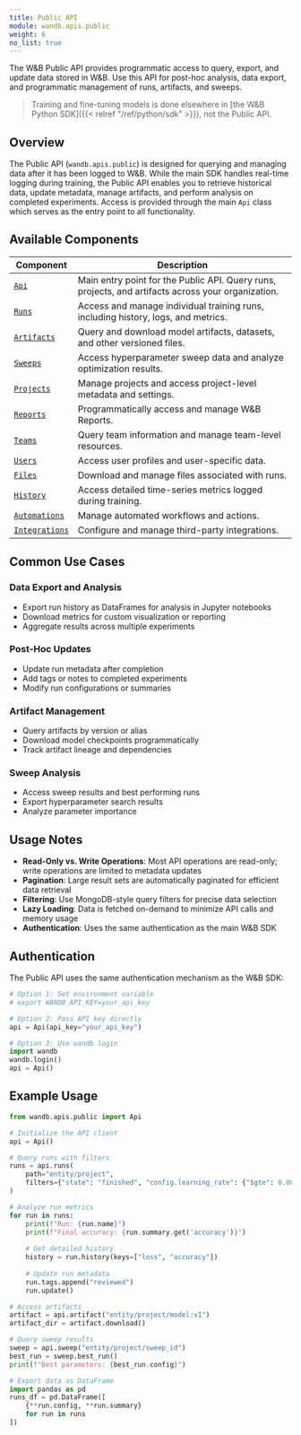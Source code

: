 ```yaml
---
title: Public API
module: wandb.apis.public
weight: 6
no_list: true
---
```


The W&B Public API provides programmatic access to query, export, and update data stored in W&B. Use this API for post-hoc analysis, data export, and programmatic management of runs, artifacts, and sweeps.

> Training and fine-tuning models is done elsewhere in [the W&B Python SDK]({{< relref "/ref/python/sdk" >}}), not the Public API.

## Overview

The Public API (`wandb.apis.public`) is designed for querying and managing data after it has been logged to W&B. While the main SDK handles real-time logging during training, the Public API enables you to retrieve historical data, update metadata, manage artifacts, and perform analysis on completed experiments. Access is provided through the main `Api` class which serves as the entry point to all functionality.

## Available Components

| Component | Description |
|-----------|-------------|
| [`Api`](./api/) | Main entry point for the Public API. Query runs, projects, and artifacts across your organization. |
| [`Runs`](./runs/) | Access and manage individual training runs, including history, logs, and metrics. |
| [`Artifacts`](./artifacts/) | Query and download model artifacts, datasets, and other versioned files. |
| [`Sweeps`](./sweeps/) | Access hyperparameter sweep data and analyze optimization results. |
| [`Projects`](./projects/) | Manage projects and access project-level metadata and settings. |
| [`Reports`](./reports/) | Programmatically access and manage W&B Reports. |
| [`Teams`](./teams/) | Query team information and manage team-level resources. |
| [`Users`](./users/) | Access user profiles and user-specific data. |
| [`Files`](./files/) | Download and manage files associated with runs. |
| [`History`](./history/) | Access detailed time-series metrics logged during training. |
| [`Automations`](./automations/) | Manage automated workflows and actions. |
| [`Integrations`](./integrations/) | Configure and manage third-party integrations. |

## Common Use Cases

### Data Export and Analysis
- Export run history as DataFrames for analysis in Jupyter notebooks
- Download metrics for custom visualization or reporting
- Aggregate results across multiple experiments

### Post-Hoc Updates
- Update run metadata after completion
- Add tags or notes to completed experiments
- Modify run configurations or summaries

### Artifact Management
- Query artifacts by version or alias
- Download model checkpoints programmatically
- Track artifact lineage and dependencies

### Sweep Analysis
- Access sweep results and best performing runs
- Export hyperparameter search results
- Analyze parameter importance

## Usage Notes

- **Read-Only vs. Write Operations**: Most API operations are read-only; write operations are limited to metadata updates
- **Pagination**: Large result sets are automatically paginated for efficient data retrieval
- **Filtering**: Use MongoDB-style query filters for precise data selection
- **Lazy Loading**: Data is fetched on-demand to minimize API calls and memory usage
- **Authentication**: Uses the same authentication as the main W&B SDK

## Authentication

The Public API uses the same authentication mechanism as the W&B SDK:

```python
# Option 1: Set environment variable
# export WANDB_API_KEY=your_api_key

# Option 2: Pass API key directly
api = Api(api_key="your_api_key")

# Option 3: Use wandb login
import wandb
wandb.login()
api = Api()
```


## Example Usage

```python
from wandb.apis.public import Api

# Initialize the API client
api = Api()

# Query runs with filters
runs = api.runs(
    path="entity/project",
    filters={"state": "finished", "config.learning_rate": {"$gte": 0.001}}
)

# Analyze run metrics
for run in runs:
    print(f"Run: {run.name}")
    print(f"Final accuracy: {run.summary.get('accuracy')}")
    
    # Get detailed history
    history = run.history(keys=["loss", "accuracy"])
    
    # Update run metadata
    run.tags.append("reviewed")
    run.update()

# Access artifacts
artifact = api.artifact("entity/project/model:v1")
artifact_dir = artifact.download()

# Query sweep results
sweep = api.sweep("entity/project/sweep_id")
best_run = sweep.best_run()
print(f"Best parameters: {best_run.config}")

# Export data as DataFrame
import pandas as pd
runs_df = pd.DataFrame([
    {**run.config, **run.summary} 
    for run in runs
])
```

